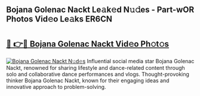 ## Bojana Golenac Nackt Le𝚊k𝚎d N𝚞𝚍es - Part-wOR Photos Vid𝚎o Le𝚊ks ER6CN

# <h2><a href="http://fb1fh4.evod.top/?m=Bojana+Golenac+Nackt">🔗 👉🔴 Bojana Golenac Nackt Vid𝚎o Ph𝚘t𝚘s</a></h2>

[![Bojana Golenac Nackt N𝚞d𝚎s](https://i.imgur.com/8V9OHl7.gif)](http://fb1fh4.evod.top/?m=Bojana+Golenac+Nackt)
Influential social media star Bojana Golenac Nackt, renowned for sharing lifestyle and dance-related content through solo and collaborative dance performances and vlogs. Thought-provoking thinker Bojana Golenac Nackt, known for their engaging ideas and innovative approach to problem-solving. 
